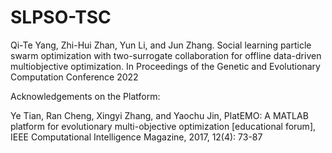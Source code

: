 # SLPSO-TSC
Qi-Te Yang, Zhi-Hui Zhan, Yun Li, and Jun Zhang. Social learning particle swarm optimization with two-surrogate collaboration for offline data-driven multiobjective optimization. In Proceedings of the Genetic and Evolutionary Computation Conference 2022

Acknowledgements on the Platform:

Ye Tian, Ran Cheng, Xingyi Zhang, and Yaochu Jin, PlatEMO: A MATLAB platform for evolutionary multi-objective optimization [educational forum], IEEE Computational Intelligence Magazine, 2017, 12(4): 73-87
